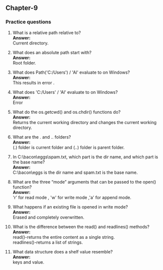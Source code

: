 ## Chapter-9
### Practice questions 
1. What is a relative path relative to?\
**Answer:**\
Current directory.

2. What does an absolute path start with?\
**Answer:**\
Root folder.

3. What does Path('C:/Users') / 'Al' evaluate to on Windows?\
**Answer:**\
This results in error .

4. What does 'C:/Users' / 'Al' evaluate to on Windows?\
**Answer:**\
Error

5. What do the os.getcwd() and os.chdir() functions do?\
**Answer:**\
Returns the current working directory and changes the current working directory.

6. What are the . and .. folders?\
**Answer:**\
(.) folder is current folder and (..) folder is parent folder.

7. In C:\bacon\eggs\spam.txt, which part is the dir name, and which part is the base name?\
**Answer:**\
 C:\bacon\eggs is the dir name and spam.txt is the base name.
 
 8. What are the three “mode” arguments that can be passed to the open() function?\
 **Answer:**\
 'r' for read mode , 'w' for write mode ,'a' for append mode.
 
 9. What happens if an existing file is opened in write mode?\
**Answer:**\
 Erased and completely overwritten.

10. What is the difference between the read() and readlines() methods?\
**Answer:**\
read()-returns the entire content as a single string.\
readlines()-returns a list of strings.

11. What data structure does a shelf value resemble?\
**Answer:**\
keys and value.
